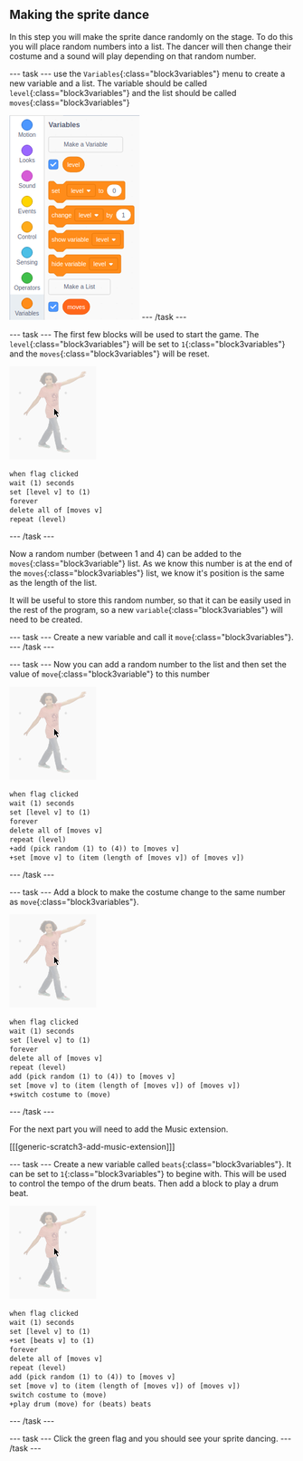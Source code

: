 ## Making the sprite dance

In this step you will make the sprite dance randomly on the stage. To do this you will place random numbers into a list. The dancer will then change their costume and a sound will play depending on that random number.

--- task ---
use the `Variables`{:class="block3variables"} menu to create a new variable and a list. The variable should be called `level`{:class="block3variables"} and the list should be called `moves`{:class="block3variables"}

![make a variable and a list](images/make_variable_list.png)
--- /task ---

--- task ---
The first few blocks will be used to start the game. The `level`{:class="block3variables"} will be set to `1`{:class="block3variables"} and the `moves`{:class="block3variables"} will be reset.

![dance sprite](images/dance_sprite.png)
```blocks3
when flag clicked
wait (1) seconds
set [level v] to (1)
forever
delete all of [moves v]
repeat (level)
```
--- /task ---

Now a random number (between 1 and 4) can be added to the `moves`{:class="block3variable"} list. As we know this number is at the end of the `moves`{:class="block3variables"} list, we know it's position is the same as the length of the list.

It will be useful to store this random number, so that it can be easily used in the rest of the program, so a new `variable`{:class="block3variables"} will need to be created.

--- task ---
Create a new variable and call it `move`{:class="block3variables"}.
--- /task ---

--- task ---
Now you can add a random number to the list and then set the value of `move`{:class="block3variable"} to this number

![dance sprite](images/dance_sprite.png)
```blocks3
when flag clicked
wait (1) seconds
set [level v] to (1)
forever
delete all of [moves v]
repeat (level)
+add (pick random (1) to (4)) to [moves v]
+set [move v] to (item (length of [moves v]) of [moves v])
```
--- /task ---

--- task ---
Add a block to make the costume change to the same number as `move`{:class="block3variables"}.

![dance sprite](images/dance_sprite.png)
```blocks3
when flag clicked
wait (1) seconds
set [level v] to (1)
forever
delete all of [moves v]
repeat (level)
add (pick random (1) to (4)) to [moves v]
set [move v] to (item (length of [moves v]) of [moves v])
+switch costume to (move)
```
--- /task ---

For the next part you will need to add the Music extension.

[[[generic-scratch3-add-music-extension]]]

--- task ---
Create a new variable called `beats`{:class="block3variables"}. It can be set to `1`{:class="block3variables"} to begine with. This will be used to control the tempo of the drum beats. Then add a block to play a drum beat.

![dance sprite](images/dance_sprite.png)
```blocks3
when flag clicked
wait (1) seconds
set [level v] to (1)
+set [beats v] to (1)
forever
delete all of [moves v]
repeat (level)
add (pick random (1) to (4)) to [moves v]
set [move v] to (item (length of [moves v]) of [moves v])
switch costume to (move)
+play drum (move) for (beats) beats
```
--- /task ---

--- task ---
Click the green flag and you should see your sprite dancing.
--- /task ---

